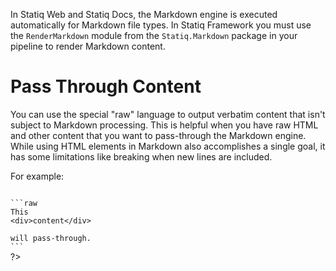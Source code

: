 ﻿In Statiq Web and Statiq Docs, the Markdown engine is executed automatically for Markdown file types. In Statiq Framework you must use the `RenderMarkdown` module from the `Statiq.Markdown` package in your pipeline to render Markdown content.

# Pass Through Content

You can use the special "raw" language to output verbatim content that isn't subject to Markdown processing. This is helpful when you have raw HTML and other content that you want to pass-through the Markdown engine. While using HTML elements in Markdown also accomplishes a single goal, it has some limitations like breaking when new lines are included.

For example:

<?# Raw ?>
<?*
<pre class="language-txt"><code>
```raw
This
&lt;div&gt;content&lt;/div&gt;

will pass-through.
```
</code></pre>
?>
<?#/ Raw ?>